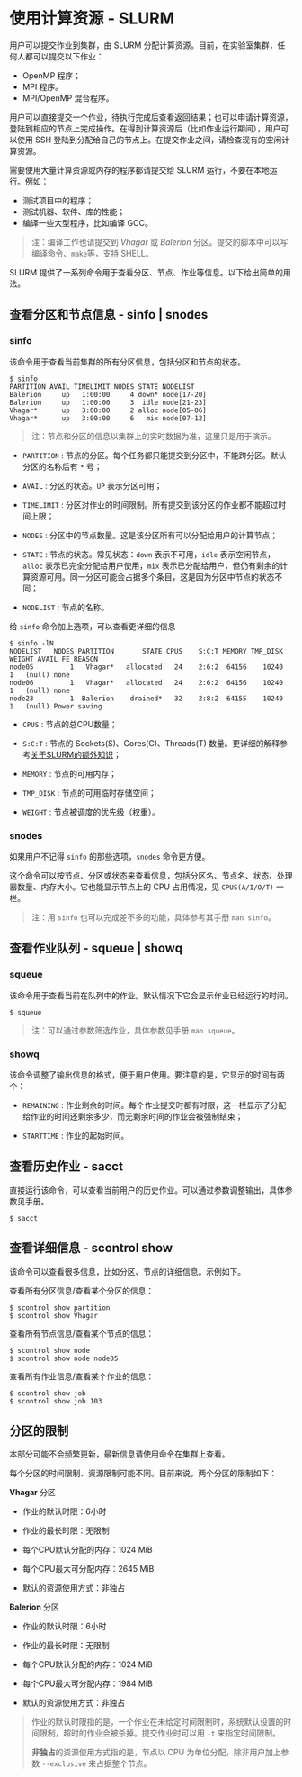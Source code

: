 # 使用计算资源 - SLURM

用户可以提交作业到集群，由 SLURM 分配计算资源。目前，在实验室集群，任何人都可以提交以下作业：

- OpenMP 程序；
- MPI 程序。
- MPI/OpenMP 混合程序。

用户可以直接提交一个作业，待执行完成后查看返回结果；也可以申请计算资源，登陆到相应的节点上完成操作。在得到计算资源后（比如作业运行期间），用户可以使用 SSH 登陆到分配给自己的节点上。在提交作业之间，请检查现有的空闲计算资源。

需要使用大量计算资源或内存的程序都请提交给 SLURM 运行，不要在本地运行。例如：

- 测试项目中的程序；
- 测试机器、软件、库的性能；
- 编译一些大型程序，比如编译 GCC。

> 注：编译工作也请提交到 *Vhagar* 或 *Balerion* 分区。提交的脚本中可以写编译命令、`make`等，支持 SHELL。

SLURM 提供了一系列命令用于查看分区、节点、作业等信息。以下给出简单的用法。

## 查看分区和节点信息 - sinfo | snodes

### sinfo

该命令用于查看当前集群的所有分区信息，包括分区和节点的状态。

```
$ sinfo
PARTITION AVAIL TIMELIMIT NODES STATE NODELIST
Balerion     up   1:00:00     4	down* node[17-20]
Balerion     up   1:00:00     3	 idle node[21-23]
Vhagar*      up   3:00:00     2	alloc node[05-06]
Vhagar*      up   3:00:00     6	  mix node[07-12]
```

> 注：节点和分区的信息以集群上的实时数据为准，这里只是用于演示。

- `PARTITION` : 节点的分区。每个任务都只能提交到分区中，不能跨分区。默认分区的名称后有 `*` 号；

- `AVAIL` : 分区的状态。`UP` 表示分区可用；

- `TIMELIMIT` : 分区对作业的时间限制。所有提交到该分区的作业都不能超过时间上限；

- `NODES` : 分区中的节点数量。这是该分区所有可以分配给用户的计算节点；

- `STATE` : 节点的状态。常见状态：`down` 表示不可用，`idle` 表示空闲节点，`alloc` 表示已完全分配给用户使用，`mix` 表示已分配给用户，但仍有剩余的计算资源可用。同一分区可能会占据多个条目，这是因为分区中节点的状态不同；

- `NODELIST` : 节点的名称。

给 `sinfo` 命令加上选项，可以查看更详细的信息
```
$ sinfo -lN
NODELIST   NODES PARTITION       STATE CPUS    S:C:T MEMORY TMP_DISK WEIGHT AVAIL_FE REASON              
node05         1   Vhagar*   allocated   24    2:6:2  64156    10240      1   (null) none
node06         1   Vhagar*   allocated   24    2:6:2  64156    10240      1   (null) none
node23         1  Balerion    drained*   32    2:8:2  64155    10240      1   (null) Power saving
```

- `CPUS` : 节点的总CPU数量；

- `S:C:T` : 节点的 Sockets(S)、Cores(C)、Threads(T) 数量。更详细的解释参考[关于SLURM的额外知识](zh-cn\04-slurm\05-slurm-understand.md)；

- `MEMORY` : 节点的可用内存；

- `TMP_DISK` : 节点的可用临时存储空间；

- `WEIGHT` : 节点被调度的优先级（权重）。

### snodes

如果用户不记得 `sinfo` 的那些选项，`snodes` 命令更方便。

这个命令可以按节点、分区或状态来查看信息，包括分区名、节点名、状态、处理器数量、内存大小。它也能显示节点上的 CPU 占用情况，见 `CPUS(A/I/O/T)` 一栏。

> 注：用 `sinfo` 也可以完成差不多的功能，具体参考其手册 `man sinfo`。


## 查看作业队列 - squeue | showq

### squeue

该命令用于查看当前在队列中的作业。默认情况下它会显示作业已经运行的时间。

```
$ squeue
```

> 注：可以通过参数筛选作业，具体参数见手册 `man squeue`。

### showq

该命令调整了输出信息的格式，便于用户使用。要注意的是，它显示的时间有两个：

- `REMAINING` : 作业剩余的时间。每个作业提交时都有时限，这一栏显示了分配给作业的时间还剩余多少，而无剩余时间的作业会被强制结束；

- `STARTTIME` : 作业的起始时间。

## 查看历史作业 - sacct

直接运行该命令，可以查看当前用户的历史作业。可以通过参数调整输出，具体参数见手册。

```
$ sacct
```

## 查看详细信息 - scontrol show

该命令可以查看很多信息，比如分区、节点的详细信息。示例如下。

查看所有分区信息/查看某个分区的信息：

```
$ scontrol show partition
$ scontrol show Vhagar
```

查看所有节点信息/查看某个节点的信息：

```
$ scontrol show node
$ scontrol show node node05
```

查看所有作业信息/查看某个作业的信息：

```
$ scontrol show job
$ scontrol show job 103
```

## 分区的限制

本部分可能不会频繁更新，最新信息请使用命令在集群上查看。

每个分区的时间限制、资源限制可能不同。目前来说，两个分区的限制如下：

**Vhagar** 分区

- 作业的默认时限：6小时

- 作业的最长时限：无限制

- 每个CPU默认分配的内存：1024 MiB

- 每个CPU最大可分配内存：2645 MiB

- 默认的资源使用方式：非独占

**Balerion** 分区

- 作业的默认时限：6小时

- 作业的最长时限：无限制

- 每个CPU默认分配的内存：1024 MiB

- 每个CPU最大可分配内存：1984 MiB

- 默认的资源使用方式：非独占

> 作业的默认时限指的是，一个作业在未给定时间限制时，系统默认设置的时间限制，超时的作业会被杀掉。提交作业时可以用 `-t` 来指定时间限制。
>
> **非独占**的资源使用方式指的是，节点以 CPU 为单位分配，除非用户加上参数 `--exclusive` 来占据整个节点。
